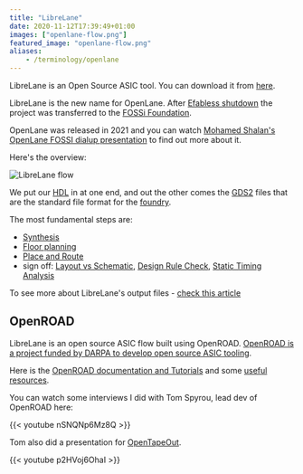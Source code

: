 ```yaml
---
title: "LibreLane"
date: 2020-11-12T17:39:49+01:00
images: ["openlane-flow.png"]
featured_image: "openlane-flow.png"
aliases:
    - /terminology/openlane
---
```


LibreLane is an Open Source ASIC tool. You can download it from [here](https://github.com/librelane/librelane). 

LibreLane is the new name for OpenLane. After [Efabless shutdown](https://www.linkedin.com/posts/tinytapeout_were-very-sad-to-hear-that-efabless-corporation-activity-7301638170297720832-n7Ru/) the project was transferred to the [FOSSi Foundation](https://fossi-foundation.org/).

OpenLane was released in 2021 and you can watch [Mohamed Shalan's OpenLane FOSSI dialup presentation](https://www.youtube.com/watch?v=Vhyv0eq_mLU) to find out more about it.

Here's the overview:

![LibreLane flow](/openlane-flow.png)

We put our [HDL](/terminology/hdl) in at one end, and out the other comes the [GDS2](/terminology/gds2) files that are the standard file format for the [foundry](/terminology/foundry). 

The most fundamental steps are:

* [Synthesis](/terminology/synthesis)
* [Floor planning](/terminology/floorplan)
* [Place and Route](/terminology/place_and_route)
* sign off: [Layout vs Schematic](/terminology/lvs), [Design Rule Check](/terminology/drc), [Static Timing Analysis](/terminology/sta)

To see more about LibreLane's output files - [check this article](/post/librelane_output_files)

## OpenROAD

LibreLane is an open source ASIC flow built using OpenROAD. [OpenROAD is a project funded by DARPA to develop open source ASIC tooling](https://theopenroadproject.org/).

Here is the [OpenROAD documentation and Tutorials](https://openroad.readthedocs.io/en/latest/) and some 
[useful resources](https://theopenroadproject.org/resources/).

You can watch some interviews I did with Tom Spyrou, lead dev of OpenROAD here:

{{< youtube nSNQNp6Mz8Q >}}

Tom also did a presentation for [OpenTapeOut](https://opentapeout.dev/).

{{< youtube p2HVoj6OhaI >}}

